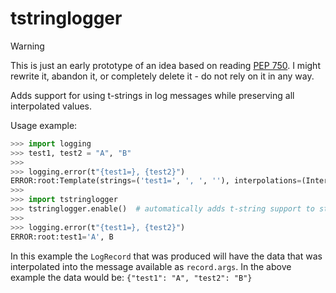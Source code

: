tstringlogger
=============

> [!WARNING]
> This is just an early prototype of an idea based on reading
> [PEP 750](https://peps.python.org/pep-0750/). I might rewrite it, abandon it, or completely delete
> it - do not rely on it in any way.

Adds support for using t-strings in log messages while preserving all interpolated values.

Usage example:
```python
>>> import logging
>>> test1, test2 = "A", "B"
>>>
>>> logging.error(t"{test1=}, {test2}")
ERROR:root:Template(strings=('test1=', ', ', ''), interpolations=(Interpolation...
>>>
>>> import tstringlogger
>>> tstringlogger.enable()  # automatically adds t-string support to stdlib logging
>>>
>>> logging.error(t"{test1=}, {test2}")
ERROR:root:test1='A', B
```

In this example the `LogRecord` that was produced will have the data that was interpolated into the
message available as `record.args`. In the above example the data would be:
`{"test1": "A", "test2": "B"}`
